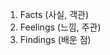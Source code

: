 1.  Facts (사실, 객관)
2.  Feelings (느낌, 주관)
3.  Findings (배운 점)																					
<!--stackedit_data:
eyJoaXN0b3J5IjpbODI5OTkwNzUwLC03NzA0ODE0NTAsNzMwOT
k4MTE2XX0=
-->